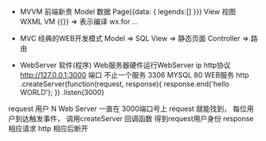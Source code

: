 - MVVM  前端新贵
Model 数据  Page({data: {
    legends:[]
}})
View 视图
WXML
VM  {{}}  => 表示编译
    wx.for  ...

- MVC  经典的WEB开发模式
    Model   =>  SQL
    View    =>  静态页面
    Controller  =>  路由

- WebServer 软件(程序)
Web服务器硬件运行WebServer
ip http协议
http://127.0.0.1:3000
端口 不止一个服务
3306 MYSQL
80 WEB服务
http
    .createServer(function(request, response){
        response.end('hello WORLD');
    })
    .listen(3000)

request 用户  N Web Server 一直在 3000端口号上
request 就能找到， 每位用户到达触发事件， 调用createServer 回调函数
得到request用户身份
response 相应请求  http 相应后断开